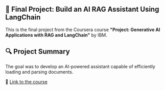 ## 📝 Final Project: Build an AI RAG Assistant Using LangChain  
This is the final project from the Coursera course **"Project: Generative AI Applications with RAG and LangChain"** by IBM.

## 🔍 Project Summary  
The goal was to develop an AI-powered assistant capable of efficiently loading and parsing documents.  

🔗 [Link to the course](https://www.coursera.org/learn/project-generative-ai-applications-with-rag-and-langchain?specialization=ai-engineer)

